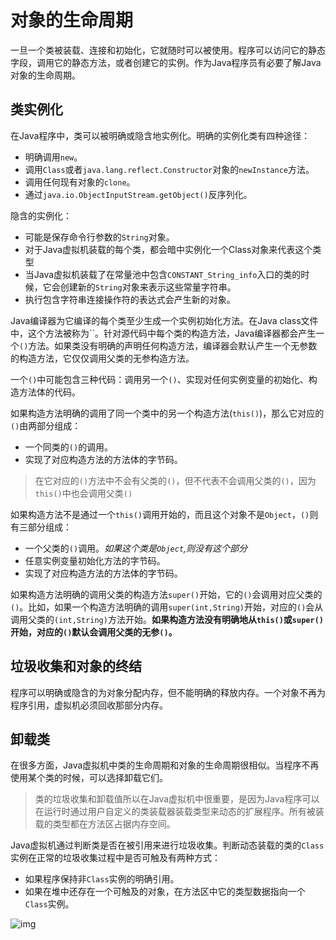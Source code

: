 # 对象的生命周期

一旦一个类被装载、连接和初始化，它就随时可以被使用。程序可以访问它的静态字段，调用它的静态方法，或者创建它的实例。作为Java程序员有必要了解Java对象的生命周期。

## 类实例化

在Java程序中，类可以被明确或隐含地实例化。明确的实例化类有四种途径：

- 明确调用`new`。
- 调用`Class`或者`java.lang.reflect.Constructor`对象的`newInstance`方法。
- 调用任何现有对象的`clone`。
- 通过`java.io.ObjectInputStream.getObject()`反序列化。

隐含的实例化：

- 可能是保存命令行参数的`String`对象。
- 对于Java虚拟机装载的每个类，都会暗中实例化一个Class对象来代表这个类型
- 当Java虚拟机装载了在常量池中包含`CONSTANT_String_info`入口的类的时候，它会创建新的`String`对象来表示这些常量字符串。
- 执行包含字符串连接操作符的表达式会产生新的对象。

Java编译器为它编译的每个类至少生成一个实例初始化方法。在Java class文件中，这个方法被称为``。针对源代码中每个类的构造方法，Java编译器都会产生一个`()`方法。如果类没有明确的声明任何构造方法，编译器会默认产生一个无参数的构造方法，它仅仅调用父类的无参构造方法。

一个`()`中可能包含三种代码：调用另一个`()`、实现对任何实例变量的初始化、构造方法体的代码。

如果构造方法明确的调用了同一个类中的另一个构造方法(`this()`)，那么它对应的`()`由两部分组成：

- 一个同类的`()`的调用。
- 实现了对应构造方法的方法体的字节码。

> 在它对应的`()`方法中不会有父类的`()`，但不代表不会调用父类的`()`，因为`this()`中也会调用父类`()`

如果构造方法不是通过一个`this()`调用开始的，而且这个对象不是`Object`，`()`则有三部分组成：

- 一个父类的`()`调用。*如果这个类是`Object`,则没有这个部分*
- 任意实例变量初始化方法的字节码。
- 实现了对应构造方法的方法体的字节码。

如果构造方法明确的调用父类的构造方法`super()`开始，它的`()`会调用对应父类的`()`。比如，如果一个构造方法明确的调用`super(int,String)`开始，对应的`()`会从调用父类的`(int,String)`方法开始。**如果构造方法没有明确地从`this()`或`super()`开始，对应的`()`默认会调用父类的无参`()`。**

## 垃圾收集和对象的终结

程序可以明确或隐含的为对象分配内存，但不能明确的释放内存。一个对象不再为程序引用，虚拟机必须回收那部分内存。

## 卸载类

在很多方面，Java虚拟机中类的生命周期和对象的生命周期很相似。当程序不再使用某个类的时候，可以选择卸载它们。

> 类的垃圾收集和卸载值所以在Java虚拟机中很重要，是因为Java程序可以在运行时通过用户自定义的类装载器装载类型来动态的扩展程序。所有被装载的类型都在方法区占据内存空间。

Java虚拟机通过判断类是否在被引用来进行垃圾收集。判断动态装载的类的`Class`实例在正常的垃圾收集过程中是否可触及有两种方式：

- 如果程序保持非`Class`实例的明确引用。
- 如果在堆中还存在一个可触及的对象，在方法区中它的类型数据指向一个`Class`实例。

![img](../../image/touch-class-instance-1583934512790.png)
